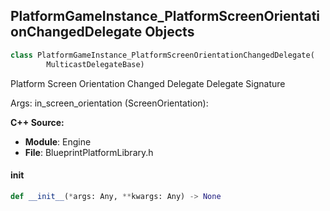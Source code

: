 ## PlatformGameInstance_PlatformScreenOrientationChangedDelegate Objects

```python
class PlatformGameInstance_PlatformScreenOrientationChangedDelegate(
        MulticastDelegateBase)
```

Platform Screen Orientation Changed Delegate  Delegate Signature

Args:
    in_screen_orientation (ScreenOrientation):

**C++ Source:**

- **Module**: Engine
- **File**: BlueprintPlatformLibrary.h

<a id="unreal.PlatformGameInstance_PlatformScreenOrientationChangedDelegate.__init__"></a>

#### __init__

```python
def __init__(*args: Any, **kwargs: Any) -> None
```

<a id="unreal.PlatformGameInstance_PlatformStartupArgumentsDelegate"></a>